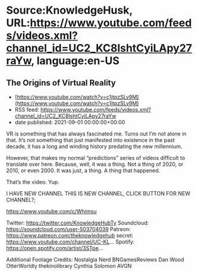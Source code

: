 # Source:KnowledgeHusk, URL:https://www.youtube.com/feeds/videos.xml?channel_id=UC2_KC8lshtCyiLApy27raYw, language:en-US

## The Origins of Virtual Reality
 - [https://www.youtube.com/watch?v=c1jtpzSLv9M](https://www.youtube.com/watch?v=c1jtpzSLv9M)
 - RSS feed: https://www.youtube.com/feeds/videos.xml?channel_id=UC2_KC8lshtCyiLApy27raYw
 - date published: 2021-09-01 00:00:00+00:00

VR is something that has always fascinated me. Turns out I’m not alone in that. It’s not something that just manifested into existence in the past decade, it has a long and winding history predating the new millennium.

However, that makes my normal “predictions” series of videos difficult to translate over here. Because, well, it was a thing. Not a thing of 2020, or 2010, or even 2000. It was just, a thing. A thing that happened.

That’s the video. Yup.



I HAVE NEW CHANNEL THIS IS NEW CHANNEL, CLICK BUTTON FOR NEW CHANNEL?;

https://www.youtube.com/c/Whimsu




Twitter: https://twitter.com/KnowledgeHubTy
Soundcloud: https://soundcloud.com/user-503704039
Patreon: https://www.patreon.com/theknowledgehub
secret: https://www.youtube.com/channel/UC-KL...
Spotify: https://open.spotify.com/artist/3STpe...


Additional Footage Credits:
Nostalgia Nerd
BNGamesReviews
Dan Wood
OtterWorldly
thekinolibrary
Cynthia Solomon
AVGN


